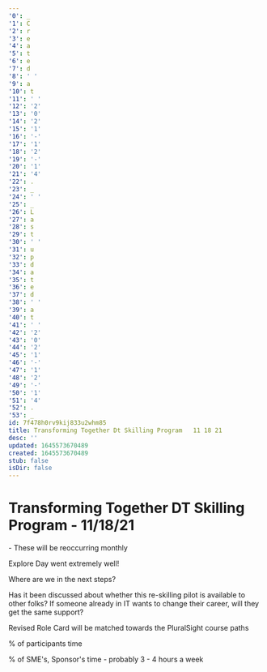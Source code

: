 ```yaml
---
'0': _
'1': C
'2': r
'3': e
'4': a
'5': t
'6': e
'7': d
'8': ' '
'9': a
'10': t
'11': ' '
'12': '2'
'13': '0'
'14': '2'
'15': '1'
'16': '-'
'17': '1'
'18': '2'
'19': '-'
'20': '1'
'21': '4'
'22': .
'23': _
'24': ' '
'25': _
'26': L
'27': a
'28': s
'29': t
'30': ' '
'31': u
'32': p
'33': d
'34': a
'35': t
'36': e
'37': d
'38': ' '
'39': a
'40': t
'41': ' '
'42': '2'
'43': '0'
'44': '2'
'45': '1'
'46': '-'
'47': '1'
'48': '2'
'49': '-'
'50': '1'
'51': '4'
'52': .
'53': _
id: 7f478h0rv9kij833u2whm85
title: Transforming Together Dt Skilling Program   11 18 21
desc: ''
updated: 1645573670489
created: 1645573670489
stub: false
isDir: false
---
```


# Transforming Together DT Skilling Program - 11/18/21


\- These will be reoccurring monthly

Explore Day went extremely well!

Where are we in the next steps?

Has it been discussed about whether this re-skilling pilot is available to other folks?
If someone already in IT wants to change their career, will they get the same support?

Revised Role Card will be matched towards the PluralSight course paths

% of participants time

% of SME's, Sponsor's time
\- probably 3 - 4 hours a week

